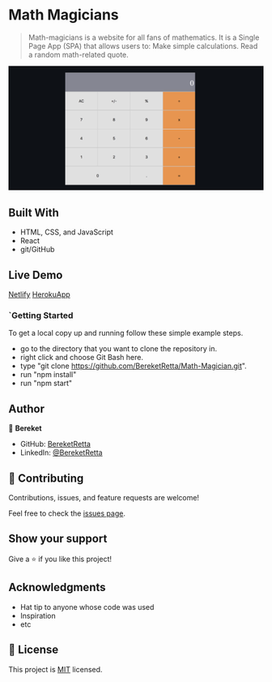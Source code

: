 # Math Magicians

> Math-magicians is a website for all fans of mathematics. It is a Single Page App (SPA) that allows users to:
> Make simple calculations.
> Read a random math-related quote.

![screenshot](./app_screenshot.png)

## Built With

- HTML, CSS, and JavaScript
- React
- git/GitHub

## Live Demo

[Netlify](https://mathmagicians101.netlify.app/)
[HerokuApp](https://mathmagicians101.herokuapp.com/)

### `Getting Started
To get a local copy up and running follow these simple example steps.

  - go to the directory that you want to clone the repository in.
  - right click and choose Git Bash here.
  - type "git clone https://github.com/BereketRetta/Math-Magician.git".
  - run "npm install" 
  - run "npm start"

## Author

👤 **Bereket**

- GitHub: [BereketRetta](https://github.com/BereketRetta)
- LinkedIn: [@BereketRetta](https://www.linkedin.com/in/bereket-retta/)


## 🤝 Contributing

Contributions, issues, and feature requests are welcome!

Feel free to check the [issues page](../../issues/).

## Show your support

Give a ⭐️ if you like this project!

## Acknowledgments

- Hat tip to anyone whose code was used
- Inspiration
- etc


## 📝 License

This project is [MIT](./MIT.md) licensed.
